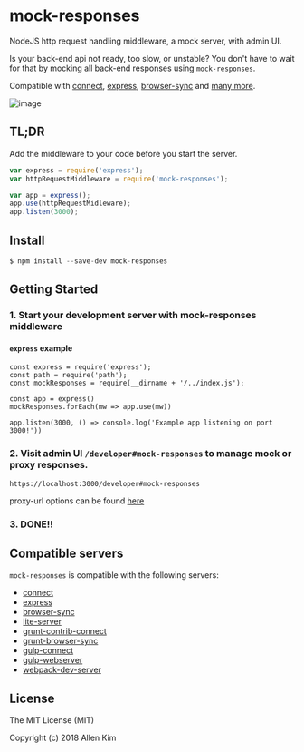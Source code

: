# mock-responses

NodeJS http request handling middleware, a mock server, with admin UI.

Is your back-end api not ready, too slow, or unstable? You don't have to wait for that by mocking all back-end responses using `mock-responses`.

Compatible with [connect](https://github.com/senchalabs/connect), [express](https://github.com/strongloop/express), [browser-sync](https://github.com/BrowserSync/browser-sync) and [many more](#compatible-servers).

![image](https://user-images.githubusercontent.com/1437734/44070798-cd75a576-9f53-11e8-86f7-d902393aa35e.png)

## TL;DR

Add the middleware to your code before you start the server.

```javascript
var express = require('express');
var httpRequestMiddleware = require('mock-responses');

var app = express();
app.use(httpRequestMidleware);
app.listen(3000);
```

## Install

  ```javascript
  $ npm install --save-dev mock-responses
  ```

## Getting Started
  ### 1. Start your development server with mock-responses middleware
  #### `express` example
  ```
  const express = require('express');
  const path = require('path');
  const mockResponses = require(__dirname + '/../index.js');

  const app = express()
  mockResponses.forEach(mw => app.use(mw))

  app.listen(3000, () => console.log('Example app listening on port 3000!'))
  ```
  
  ### 2. Visit admin UI `/developer#mock-responses` to manage mock or proxy responses.
  ```
  https://localhost:3000/developer#mock-responses
  ```
  proxy-url options can be found [here](https://github.com/chimurai/http-proxy-middleware#http-proxy-options)
  
  ### 3. DONE!!
  
## Compatible servers
`mock-responses` is compatible with the following servers:

* [connect](https://www.npmjs.com/package/connect)
* [express](https://www.npmjs.com/package/express)
* [browser-sync](https://www.npmjs.com/package/browser-sync)
* [lite-server](https://www.npmjs.com/package/lite-server)
* [grunt-contrib-connect](https://www.npmjs.com/package/grunt-contrib-connect)
* [grunt-browser-sync](https://www.npmjs.com/package/grunt-browser-sync)
* [gulp-connect](https://www.npmjs.com/package/gulp-connect)
* [gulp-webserver](https://www.npmjs.com/package/gulp-webserver)
* [webpack-dev-server](https://github.com/webpack/webpack-dev-server)

## License

The MIT License (MIT)

Copyright (c) 2018 Allen Kim
